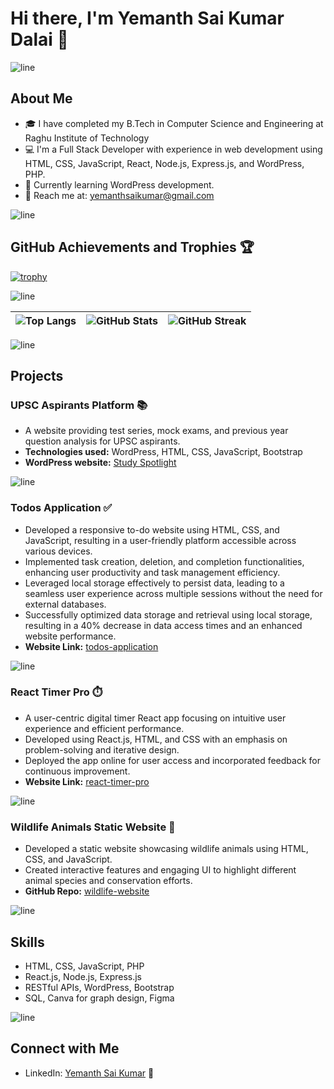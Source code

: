 # Hi there, I'm Yemanth Sai Kumar Dalai 👋




![line](https://github.com/bylickilabs/bylickilabs/assets/109308073/bfd77a60-d426-4470-b417-fdbab0166188) 

## About Me

- 🎓 I have completed my B.Tech in Computer Science and Engineering at Raghu Institute of Technology
- 💻 I'm a Full Stack Developer with experience in web development using HTML, CSS, JavaScript, React, Node.js, Express.js, and WordPress, PHP.
- 🌱 Currently learning WordPress development.
- 📧 Reach me at: yemanthsaikumar@gmail.com

![line](https://github.com/bylickilabs/bylickilabs/assets/109308073/bfd77a60-d426-4470-b417-fdbab0166188)  


## GitHub Achievements and Trophies 🏆

[![trophy](https://github-profile-trophy.vercel.app/?username=yemanth-sai-kumar-1)](https://github.com/ryo-ma/github-profile-trophy)

![line](https://github.com/bylickilabs/bylickilabs/assets/109308073/bfd77a60-d426-4470-b417-fdbab0166188)  


| ![Top Langs](https://github-readme-stats.vercel.app/api/top-langs/?username=yemanth-sai-kumar-1&layout=compact&theme=github_dark) | ![GitHub Stats](https://github-readme-stats.vercel.app/api?username=yemanth-sai-kumar-1&show_icons=true&theme=github_dark) | ![GitHub Streak](https://github-readme-streak-stats.herokuapp.com/?user=yemanth-sai-kumar-1&theme=github-dark) |
|---|---|---|

![line](https://github.com/bylickilabs/bylickilabs/assets/109308073/bfd77a60-d426-4470-b417-fdbab0166188)  


## Projects

### UPSC Aspirants Platform 📚
- A website providing test series, mock exams, and previous year question analysis for UPSC aspirants.
- **Technologies used:** WordPress, HTML, CSS, JavaScript, Bootstrap
- **WordPress website:** [Study Spotlight](https://studyspotlight.in/)

![line](https://github.com/bylickilabs/bylickilabs/assets/109308073/bfd77a60-d426-4470-b417-fdbab0166188)  


### Todos Application ✅
- Developed a responsive to-do website using HTML, CSS, and JavaScript, resulting in a user-friendly platform accessible across various devices.
- Implemented task creation, deletion, and completion functionalities, enhancing user productivity and task management efficiency.
- Leveraged local storage effectively to persist data, leading to a seamless user experience across multiple sessions without the need for external databases.
- Successfully optimized data storage and retrieval using local storage, resulting in a 40% decrease in data access times and an enhanced website performance.
- **Website Link:** [todos-application](https://todo8008.ccbp.tech/)

![line](https://github.com/bylickilabs/bylickilabs/assets/109308073/bfd77a60-d426-4470-b417-fdbab0166188)  


### React Timer Pro ⏱️
- A user-centric digital timer React app focusing on intuitive user experience and efficient performance.
- Developed using React.js, HTML, and CSS with an emphasis on problem-solving and iterative design.
- Deployed the app online for user access and incorporated feedback for continuous improvement.
- **Website Link:** [react-timer-pro](https://timerreactapp1.ccbp.tech/)

![line](https://github.com/bylickilabs/bylickilabs/assets/109308073/bfd77a60-d426-4470-b417-fdbab0166188)  


### Wildlife Animals Static Website 🐾
- Developed a static website showcasing wildlife animals using HTML, CSS, and JavaScript.
- Created interactive features and engaging UI to highlight different animal species and conservation efforts.
- **GitHub Repo:** [wildlife-website](https://yemanth-sai-kumar-1.github.io/FRT-project/)

![line](https://github.com/bylickilabs/bylickilabs/assets/109308073/bfd77a60-d426-4470-b417-fdbab0166188)  


## Skills

- HTML, CSS, JavaScript, PHP
- React.js, Node.js, Express.js
- RESTful APIs, WordPress, Bootstrap
- SQL, Canva for graph design, Figma

![line](https://github.com/bylickilabs/bylickilabs/assets/109308073/bfd77a60-d426-4470-b417-fdbab0166188)  


## Connect with Me

- LinkedIn: [Yemanth Sai Kumar](https://www.linkedin.com/in/yemanth-sai-kumar-dalai-384a46210/) 💼
